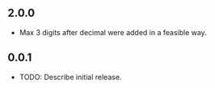 ## 2.0.0

* Max 3 digits after decimal were added in a feasible way.

## 0.0.1

* TODO: Describe initial release.
